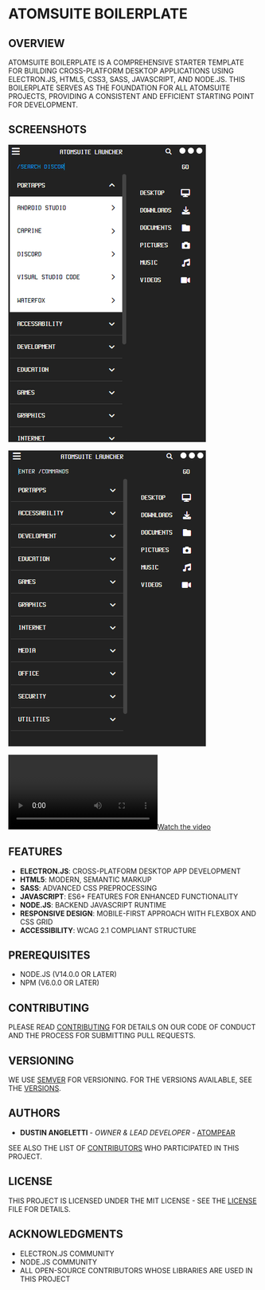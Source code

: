 # ATOMSUITE BOILERPLATE

## OVERVIEW

ATOMSUITE BOILERPLATE IS A COMPREHENSIVE STARTER TEMPLATE FOR BUILDING CROSS-PLATFORM DESKTOP APPLICATIONS USING ELECTRON.JS, HTML5, CSS3, SASS, JAVASCRIPT, AND NODE.JS. THIS BOILERPLATE SERVES AS THE FOUNDATION FOR ALL ATOMSUITE PROJECTS, PROVIDING A CONSISTENT AND EFFICIENT STARTING POINT FOR DEVELOPMENT.

## SCREENSHOTS

<!--
![screenshot](readme/images/screenshot1.png)
-->
![screenshot](readme/images/screenshot2.png)

![screenshot](readme/images/screenshot3.png)

[![Watch the video](readme/images/screenshot1.mp4)](readme/images/screenshot1.mp4)

## FEATURES

- **ELECTRON.JS**: CROSS-PLATFORM DESKTOP APP DEVELOPMENT
- **HTML5**: MODERN, SEMANTIC MARKUP
- **SASS**: ADVANCED CSS PREPROCESSING
- **JAVASCRIPT**: ES6+ FEATURES FOR ENHANCED FUNCTIONALITY
- **NODE.JS**: BACKEND JAVASCRIPT RUNTIME
- **RESPONSIVE DESIGN**: MOBILE-FIRST APPROACH WITH FLEXBOX AND CSS GRID
- **ACCESSIBILITY**: WCAG 2.1 COMPLIANT STRUCTURE

## PREREQUISITES

- NODE.JS (V14.0.0 OR LATER)
- NPM (V6.0.0 OR LATER)

## CONTRIBUTING

PLEASE READ [CONTRIBUTING](readme/contributing.md) FOR DETAILS ON OUR CODE OF CONDUCT AND THE PROCESS FOR SUBMITTING PULL REQUESTS.

## VERSIONING

WE USE [SEMVER](HTTP://SEMVER.ORG/) FOR VERSIONING. FOR THE VERSIONS AVAILABLE, SEE THE [VERSIONS](readme/versions.md).

## AUTHORS

* **DUSTIN ANGELETTI** - *OWNER & LEAD DEVELOPER* - [ATOMPEAR](HTTPS://GITHUB.COM/ATOMPEAR)

SEE ALSO THE LIST OF [CONTRIBUTORS](readme/contributors.md) WHO PARTICIPATED IN THIS PROJECT.

## LICENSE

THIS PROJECT IS LICENSED UNDER THE MIT LICENSE - SEE THE [LICENSE](readme/license.md) FILE FOR DETAILS.

## ACKNOWLEDGMENTS

* ELECTRON.JS COMMUNITY
* NODE.JS COMMUNITY
* ALL OPEN-SOURCE CONTRIBUTORS WHOSE LIBRARIES ARE USED IN THIS PROJECT
